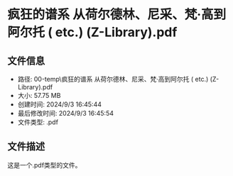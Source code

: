 ﻿# 疯狂的谱系 从荷尔德林、尼采、梵·高到阿尔托 ( etc.) (Z-Library).pdf

## 文件信息
- 路径: 00-temp\疯狂的谱系 从荷尔德林、尼采、梵·高到阿尔托 ( etc.) (Z-Library).pdf
- 大小: 57.75 MB
- 创建时间: 2024/9/3 16:45:44
- 最后修改时间: 2024/9/3 16:45:54
- 文件类型: .pdf

## 文件描述
这是一个.pdf类型的文件。

